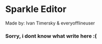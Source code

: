 # Sparkle Editor
Made by: Ivan Timersky & everyofflineuser


### Sorry, i dont know what write here :(